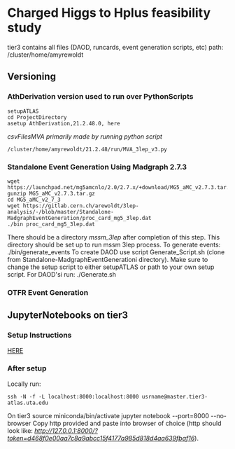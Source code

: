 # Charged Higgs to Hplus feasibility study

tier3 contains all files (DAOD, runcards, event generation scripts, etc)
    path: /cluster/home/amyrewoldt

## Versioning
### AthDerivation version used to run over PythonScripts

    setupATLAS
    cd ProjectDirectory
    asetup AthDerivation,21.2.48.0, here

*csvFilesMVA primarily made by running python script*

    /cluster/home/amyrewoldt/21.2.48/run/MVA_3lep_v3.py


### Standalone Event Generation Using Madgraph 2.7.3

	wget https://launchpad.net/mg5amcnlo/2.0/2.7.x/+download/MG5_aMC_v2.7.3.tar.gz
	gunzip MG5_aMC_v2.7.3.tar.gz
	cd MG5_aMC_v2_7_3
	wget https://gitlab.cern.ch/arewoldt/3lep-analysis/-/blob/master/Standalone-MadgraphEventGeneration/proc_card_mg5_3lep.dat
	./bin proc_card_mg5_3lep.dat
There should be a directory *mssm_3lep* after completion of this step. This directory should be set up to run mssm 3lep process. 
To generate events:
	./bin/generate_events
To create DAOD use script Generate_Script.sh (clone from Standalone-MadgraphEventGenerationi directory). Make sure to change the setup script to either setupATLAS or path to your own setup script. For DAOD'si run:
	./Generate.sh

### OTFR Event Generation

## JupyterNotebooks on tier3
### Setup Instructions
[HERE](https://gitlab.cern.ch/arewoldt/3lep-analysis/-/blob/master/JupyterNotebooks/Jupyter-notebook-tier3-setup.pdf)
### After setup
Locally run:

    ssh -N -f -L localhost:8000:localhost:8000 usrname@master.tier3-atlas.uta.edu
On tier3
    source miniconda/bin/activate
    jupyter notebook --port=8000 --no-browser
Copy http provided and paste into browser of choice (http should look like: *http://127.0.0.1:8000/?token=d468f0e00aa7c8a9abcc15f4177a985d818d4aa639fbaf16*).

